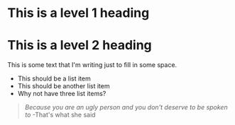 # This is a level 1 heading

# This is a level 2 heading

This is some text that I'm writing just to fill in some space.

+ This should be a list item
+ This should be another list item
+ Why not have three list items?

> *Because you are an ugly person and you don't deserve to be spoken to*
> -That's what she said
